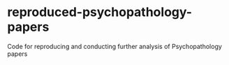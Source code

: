# reproduced-psychopathology-papers
Code for reproducing and conducting further analysis of Psychopathology papers
